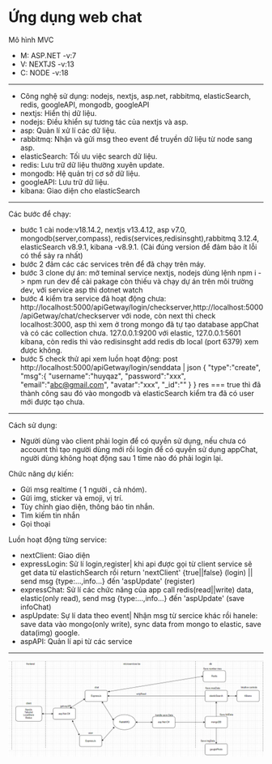 # Ứng dụng web chat
Mô hình MVC
+ M: ASP.NET -v:7
+ V: NEXTJS -v:13
+ C: NODE -v:18
---------------------------------
+ Công nghệ sử dụng: nodejs, nextjs, asp.net, rabbitmq, elasticSearch, redis, googleAPI, mongodb, googleAPI
+ nextjs: Hiển thị dữ liệu.
+ nodejs: Điều khiển sự tương tác của nextjs và asp.
+ asp: Quản lí xử lí các dữ liệu.
+ rabbitmq: Nhận và gửi msg theo event để truyền dữ liệu từ node sang asp.
+ elasticSearch: Tối ưu việc search dữ liệu.
+ redis: Lưu trữ dữ liệu thường xuyên update.
+ mongodb: Hệ quản trị cơ sở dữ liệu.
+ googleAPI: Lưu trữ dữ liệu.
+ kibana: Giao diện cho elasticSearch
----------------------------------
Các bước để chạy: 
+ bước 1 cài node:v18.14.2, nextjs v13.4.12, asp v7.0, mongodb(server,compass), redis(services,redisinsght),rabbitmq 3.12.4, elasticSearch v8.9.1, kibana -v8.9.1. (Cài đúng version để đảm bảo ít lỗi có thể sảy ra nhất)
+ bước 2 đảm các các services trên để đã chạy trên máy.
+ bước 3 clone dự án: mở teminal service nextjs, nodejs dùng lệnh npm i -> npm run dev để cài pakage còn thiếu và chạy dự án trên môi trường dev, với service asp thì dotnet watch
+ bước 4 kiểm tra service đã hoạt động chưa: http://localhost:5000/apiGetway/login/checkserver,http://localhost:5000/apiGetway/chat/checkserver với node, còn next thì check localhost:3000, asp thì xem ở trong mongo đã tự tạo database appChat và có các collection chưa. 127.0.0.1:9200 với elastic, 127.0.0.1:5601 kibana, còn redis thì vào redisinsght add redis db local (port 6379) xem được không.
+ bước 5 check thử api xem luồn hoạt động: post http://localhost:5000/apiGetway/login/senddata | json {
    "type":"create",
    "msg":{
        "username":"huyqaz",
        "password":"xxx",
        "email":"abc@gmail.com",
        "avatar":"xxx",
        "_id":""
    }
} res === true thì đã thành công sau đó vào mongodb và elasticSearch kiểm tra đã có user mới được tạo chưa.
-----------------------------------
Cách sử dụng:
+ Người dùng vào client phải login để có quyền sử dụng, nếu chưa có account thì tạo người dùng mới rồi login để có quyền sử dụng appChat, người dùng không hoạt động sau 1 time nào đó phải login lại.
  
Chức năng dự kiến:
+ Gửi msg realtime ( 1 người , cả nhóm).
+ Gửi img, sticker và emoji, vị trí.
+ Tùy chỉnh giao diện, thông báo tin nhắn.
+ Tìm kiếm tin nhắn
+ Gọi thoại
  
Luồn hoạt động từng service:
+ nextClient: Giao diện
+ expressLogin: Sử lí login,register| khi api được gọi từ client service sẽ get data từ elastichSearch rồi return 'nextClient' {true||false} (login) || send msg {type:...,info...} đến 'aspUpdate' (register)
+ expressChat: Sử lí các chức năng của app call redis(read||write) data, elastic(only read), send msg {type:...,info...} đến 'aspUpdate' (save infoChat)
+ aspUpdate: Sự lí data theo event| Nhận msg từ sercice khác rồi hanele: save data vào mongo(only write), sync data from mongo to elastic, save data(img) google.
+ aspAPI: Quản lí api từ các service
------------------------------------
![image](design.png)
